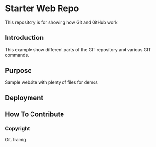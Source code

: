 # Starter Web Repo

This repository is for showing how Git and GitHub work

## Introduction

This example show different parts of the GIT repository and various GIT commands.


## Purpose

Sample website with plenty of files for demos


## Deployment


## How To Contribute


### Copyright

Git.Trainig